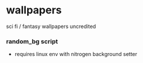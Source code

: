 # wallpapers
sci fi / fantasy wallpapers uncredited

### random_bg script
- requires linux env with nitrogen background setter
